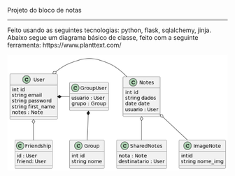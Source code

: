  Projeto do bloco de notas
 <hr>
 Feito usando as seguintes tecnologias: python, flask, sqlalchemy, jinja. 
 <br>
 Abaixo segue um diagrama básico de classe, feito com a seguinte ferramenta: https://www.planttext.com/
 <br>
 
![Diagrama de Classe](img/diagrama_classe.png)


